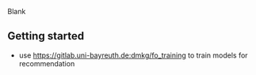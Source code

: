 Blank

## Getting started

* use https://gitlab.uni-bayreuth.de:dmkg/fo_training to train models for recommendation

